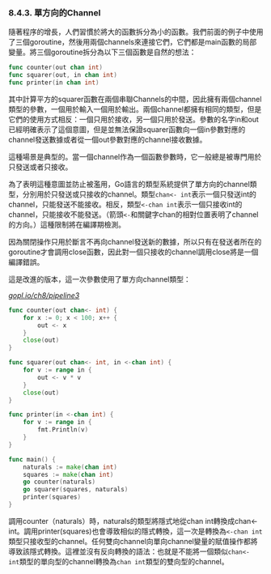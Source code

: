 ### 8.4.3. 單方向的Channel

隨著程序的增長，人們習慣於將大的函數拆分為小的函數。我們前面的例子中使用了三個goroutine，然後用兩個channels來連接它們，它們都是main函數的局部變量。將三個goroutine拆分為以下三個函數是自然的想法：

```Go
func counter(out chan int)
func squarer(out, in chan int)
func printer(in chan int)
```

其中計算平方的squarer函數在兩個串聯Channels的中間，因此擁有兩個channel類型的參數，一個用於輸入一個用於輸出。兩個channel都擁有相同的類型，但是它們的使用方式相反：一個只用於接收，另一個只用於發送。參數的名字in和out已經明確表示了這個意圖，但是並無法保證squarer函數向一個in參數對應的channel發送數據或者從一個out參數對應的channel接收數據。

這種場景是典型的。當一個channel作為一個函數參數時，它一般總是被專門用於只發送或者只接收。

為了表明這種意圖並防止被濫用，Go語言的類型系統提供了單方向的channel類型，分別用於只發送或只接收的channel。類型`chan<- int`表示一個只發送int的channel，只能發送不能接收。相反，類型`<-chan int`表示一個只接收int的channel，只能接收不能發送。（箭頭`<-`和關鍵字chan的相對位置表明了channel的方向。）這種限制將在編譯期檢測。

因為關閉操作只用於斷言不再向channel發送新的數據，所以只有在發送者所在的goroutine才會調用close函數，因此對一個只接收的channel調用close將是一個編譯錯誤。

這是改進的版本，這一次參數使用了單方向channel類型：

<u><i>gopl.io/ch8/pipeline3</i></u>
```Go
func counter(out chan<- int) {
	for x := 0; x < 100; x++ {
		out <- x
	}
	close(out)
}

func squarer(out chan<- int, in <-chan int) {
	for v := range in {
		out <- v * v
	}
	close(out)
}

func printer(in <-chan int) {
	for v := range in {
		fmt.Println(v)
	}
}

func main() {
	naturals := make(chan int)
	squares := make(chan int)
	go counter(naturals)
	go squarer(squares, naturals)
	printer(squares)
}
```

調用counter（naturals）時，naturals的類型將隱式地從chan int轉換成chan<- int。調用printer(squares)也會導致相似的隱式轉換，這一次是轉換為`<-chan int`類型只接收型的channel。任何雙向channel向單向channel變量的賦值操作都將導致該隱式轉換。這裡並沒有反向轉換的語法：也就是不能將一個類似`chan<- int`類型的單向型的channel轉換為`chan int`類型的雙向型的channel。


